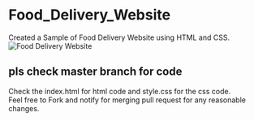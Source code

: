 # Food_Delivery_Website
Created a Sample of Food Delivery Website using HTML and CSS.
![Food Delivery Website](https://user-images.githubusercontent.com/106434904/183282483-d7b6b352-1bdc-4f90-a302-2c4490280e4b.png)
<h2>pls check master branch for code</h2>
Check the index.html for html code and style.css for the css code.<br>
Feel free to Fork and notify for merging pull request for any reasonable changes.<br>
